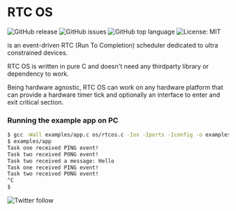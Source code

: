 # RTC OS

![GitHub release](https://img.shields.io/github/v/release/kaizoku-oh/rtcos)
![GitHub issues](https://img.shields.io/github/issues/kaizoku-oh/rtcos)
![GitHub top language](https://img.shields.io/github/languages/top/kaizoku-oh/rtcos)
![License: MIT](https://img.shields.io/badge/License-MIT-blue.svg)

is an event-driven RTC (Run To Completion) scheduler dedicated to ultra constrained devices.

RTC OS is written in pure C and doesn't need any thirdparty library or dependency to work.

Being hardware agnostic, RTC OS can work on any hardware platform that can provide a hardware timer tick and optionally an interface to enter and exit critical section.

### Running the example app on PC
```bash
$ gcc -Wall examples/app.c os/rtcos.c -Ios -Iports -Iconfig -o examples/app
$ examples/app
Task one received PING event!
Task two received PONG event!
Task two received a message: Hello
Task one received PING event!
Task two received PONG event!
^C
$ 
```

![Twitter follow](https://img.shields.io/twitter/follow/kaizoku_ouh?style=social)